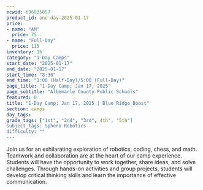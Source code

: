 ```yaml
---
ecwid: 696835857
product_id: one-day-2025-01-17
price:
- name: "AM"
  price: 75
- name: "Full-Day"
  price: 115
inventory: 16
category: "1-Day Camps"
start_date: "2025-01-17"
end_date: "2025-01-17"
start_time: "8:30"
end_time: "1:00 (Half-Day)/5:00 (Full-Day)"
page_title: "1-Day Camp; Jan 17, 2025"
page_subtitle: "Albemarle County Public Schools"
featured: 0
title: "1-Day Camp; Jan 17, 2025 | Blue Ridge Boost"
section: camps
day_tags: 
grade_tags: ["1st", "2nd", "3rd", 4th", "5th"]
subject_tags: Sphero Robotics
difficulty: ""
---
```

Join us for an exhilarating exploration of robotics, coding, chess, and math. Teamwork and collaboration are at the heart of our camp experience. Students will have the opportunity to work together, share ideas, and solve challenges. Through hands-on activities and group projects, students will develop critical thinking skills and learn the importance of effective communication.
